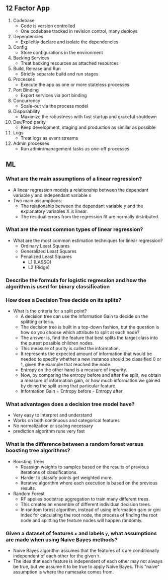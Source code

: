 ## 12 Factor App
1. Codebase
    - Code is version controlled
    - One codebase tracked in revision control, many deploys
2. Dependencies
    - Explicitly declare and isolate the dependencies
3. Config
    - Store configurations in the environment
4. Backing Services
    - Treat backing resources as attached resources
5. Build, Release and Run
    - Strictly separate build and run stages
6. Processes
    - Execute the app as one or more stateless processes
7. Port Binding
    - Export services via port binding
8. Concurrency
    - Scale-out via the process model
9. Disposability
    - Maximize the robustness with fast startup and graceful shutdown
10. Dev/Prod parity
    - Keep development, staging and production as similar as possible
11. Logs
    - Treat logs as event streams
12. Admin processes
    - Run admin/management tasks as one-off processes

## ML
### What are the main assumptions of a linear regression?
- A linear regression models a relationship between the dependant variable y and independant variable x
- Two main assumptions:
  - The relationship between the dependant variable y and the explanatory variables X is linear.
  - The residual errors from the regression fit are normally distributed.
### What are the most common types of linear regression?
- What are the most common estimation techniques for linear regression?
  - Ordinary Least Squares
  - Generalized Least Squares
  - Penalized Least Squares
    - L1 (LASSO)
    - L2 (Ridge)
### Describe the formula for logistic regression and how the algorithm is used for binary classification
### How does a Decision Tree decide on its splits?
- What is the criteria for a split point?
  - A decision tree can use the Information Gain to decide on the splitting criteria.
  - The decision tree is built in a top-down fashion, but the question is how do you choose which attribute to split at each node?
  - The answer is, find the feature that best splits the target class into the purest possible children nodes.
  - This measure of purity is called the information.
  - It represents the expected amount of information that would be needed to specify whether a new instance should be classified 0 or 1, given the example that reached the node.
  - Entropy on the other hand is a measure of impurity.
  - Now, by comparing the entropy before and after the split, we obtain a measure of information gain, or how much information we gained by doing the split using that particular feature.
  - Information Gain = Entropy before - Entropy after
### What advantages does a decision tree model have?
- Very easy to interpret and understand
- Works on both continuous and categorical features
- No normalization or scaling necessary
- prediction algorithm runs very fast
### What is the difference between a random forest versus boosting tree algorithms?
- Boosting Trees
  - Reassign weights to samples based on the results of previous iterations of classifications.
  - Harder to classify points get weighted more.
  - Iterative algorithm where each execution is based on the previous results.
- Random Forest
  - RF applies bootstrap aggregation to train many different trees.
  - This creates an ensemble of different individual decision trees.
  - In random forest algorithm, instead of using information gain or gini index for calculating the root node, the process of finding the root node and splitting the feature nodes will happen randomly.
### Given a dataset of features `x` and labels `y`, what assumptions are made when using Naive Bayes methods?
- Naive Bayes algorithm assumes that the features of `X` are conditionally independent of each other for the given `Y`.
- The idea that each feature is independent of each other may not always be true, but we assume it to be true to apply Naive Bayes. This "naive" assumption is where the namesake comes from.
